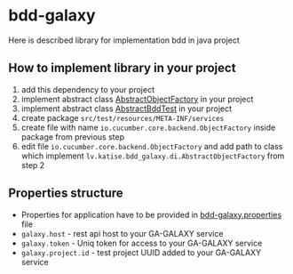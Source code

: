 # bdd-galaxy

Here is described library for implementation bdd in java project

## How to implement library in your project

1. add this dependency to your project
2. implement abstract class [AbstractObjectFactory](src/main/java/lv/katise/bdd_galaxy/di/AbstractObjectFactory.java) in
   your project
3. implement abstract class [AbstractBddTest](src/main/java/lv/katise/bdd_galaxy/AbstractBddTest.java) in your project
4. create package ```src/test/resources/META-INF/services```
5. create file with name ```io.cucumber.core.backend.ObjectFactory``` inside package from previous step
6. edit file ```io.cucumber.core.backend.ObjectFactory``` and add path to class which
   implement ```lv.katise.bdd_galaxy.di.AbstractObjectFactory``` from step 2

## Properties structure

- Properties for application have to be provided in [bdd-galaxy.properties](bdd-galaxy.properties) file
- ```galaxy.host``` - rest api host to your GA-GALAXY service
- ```galaxy.token``` - Uniq token for access to your GA-GALAXY service
- ```galaxy.project.id``` - test project UUID added to your GA-GALAXY service
